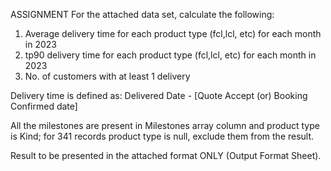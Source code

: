 ASSIGNMENT
For the attached data set, calculate the following:
1) Average delivery time for each product type (fcl,lcl, etc) for each month in 2023
2) tp90 delivery time for each product type (fcl,lcl, etc) for each month in 2023
3) No. of customers with at least 1 delivery

Delivery time is defined as:
Delivered Date - [Quote Accept (or) Booking Confirmed date]

All the milestones are present in Milestones array column and product type is Kind; for 341 records product type is null, exclude them from the result.

Result to be presented in the attached format ONLY (Output Format Sheet).
